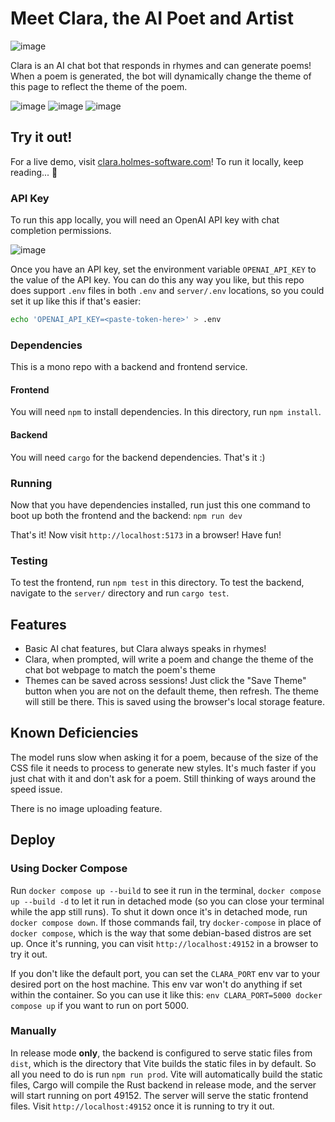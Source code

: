 # Meet Clara, the AI Poet and Artist

![image](./images/clara.png)

Clara is an AI chat bot that responds in rhymes and can generate poems! When a poem is generated, the bot will dynamically change the theme of this page to reflect the theme of the poem.

![image](./images/blue.png)
![image](./images/dark.png)
![image](./images/brown.png)

## Try it out!

For a live demo, visit [clara.holmes-software.com](https://clara.holmes-software.com/)! To run it locally, keep reading... 👀

### API Key
To run this app locally, you will need an OpenAI API key with chat completion permissions.

![image](./images/tutorial.png)

Once you have an API key, set the environment variable `OPENAI_API_KEY` to the value of the API key. You can do this any way you like, but this repo does support `.env` files in both `.env` and `server/.env` locations, so you could set it up like this if that's easier:
```bash
echo 'OPENAI_API_KEY=<paste-token-here>' > .env
```

### Dependencies
This is a mono repo with a backend and frontend service.

#### Frontend
You will need `npm` to install dependencies. In this directory, run `npm install`.

#### Backend
You will need `cargo` for the backend dependencies. That's it :)

### Running
Now that you have dependencies installed, run just this one command to boot up both the frontend and the backend: `npm run dev`

That's it! Now visit `http://localhost:5173` in a browser! Have fun!

### Testing
To test the frontend, run `npm test` in this directory. To test the backend, navigate to the `server/` directory and run `cargo test`.

## Features
- Basic AI chat features, but Clara always speaks in rhymes!
- Clara, when prompted, will write a poem and change the theme of the chat bot webpage to match the poem's theme
- Themes can be saved across sessions! Just click the "Save Theme" button when you are not on the default theme, then refresh. The theme will still be there. This is saved using the browser's local storage feature.

## Known Deficiencies
The model runs slow when asking it for a poem, because of the size of the CSS file it needs to process to generate new styles. It's much faster if you just chat with it and don't ask for a poem. Still thinking of ways around the speed issue.

There is no image uploading feature.

## Deploy

### Using Docker Compose
Run `docker compose up --build` to see it run in the terminal, `docker compose up --build -d` to let it run in detached mode (so you can close your terminal while the app still runs). To shut it down once it's in detached mode, run `docker compose down`. If those commands fail, try `docker-compose` in place of `docker compose`, which is the way that some debian-based distros are set up. Once it's running, you can visit `http://localhost:49152` in a browser to try it out.

If you don't like the default port, you can set the `CLARA_PORT` env var to your desired port on the host machine. This env var won't do anything if set within the container. So you can use it like this: `env CLARA_PORT=5000 docker compose up` if you want to run on port 5000.

### Manually
In release mode **only**, the backend is configured to serve static files from `dist`, which is the directory that Vite builds the static files in by default. So all you need to do is run `npm run prod`. Vite will automatically build the static files, Cargo will compile the Rust backend in release mode, and the server will start running on port 49152. The server will serve the static frontend files. Visit `http://localhost:49152` once it is running to try it out.
